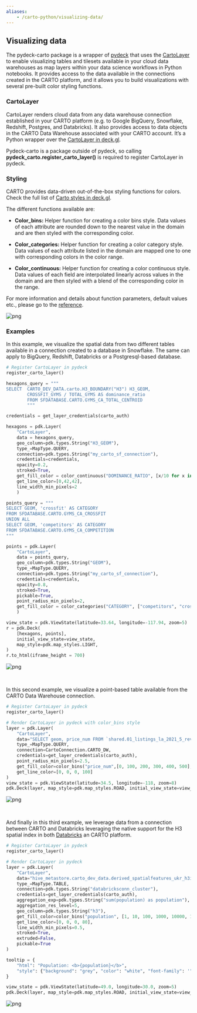 ```yaml
---
aliases:
    - /carto-python/visualizing-data/
---
```


## Visualizing data

The pydeck-carto package is a wrapper of [pydeck](https://deckgl.readthedocs.io/en/latest/#) that uses the [CartoLayer](https://deck.gl/docs/api-reference/carto/carto-layer) to enable visualizing tables and tilesets available in your cloud data warehouses as map layers within your data science workflows in Python notebooks. It provides access to the data available in the connections created in the CARTO platform, and it allows you to build visualizations with several pre-built color styling functions.


### CartoLayer 

CartoLayer renders cloud data from any data warehouse connection established in your CARTO platform (e.g. to Google BigQuery, Snowflake, Redshift, Postgres, and Databricks). It also provides access to data objects in the CARTO Data Warehouse associated with your CARTO account. It’s a Python wrapper over the [CartoLayer in deck.gl](https://deck.gl/docs/api-reference/carto/carto-layer).

Pydeck-carto is a package outside of pydeck, so calling **pydeck_carto.register_carto_layer()** is required to register CartoLayer in pydeck. 


### Styling 

CARTO provides data-driven out-of-the-box styling functions for colors. Check the full list of [Carto styles in deck.gl](https://deck.gl/docs/api-reference/carto/styles).

The different functions available are:

- **Color_bins:** Helper function for creating a color bins style. Data values of each attribute are rounded down to the nearest value in the domain and are then styled with the corresponding color.

- **Color_categories:** Helper function for creating a color category style. Data values of each attribute listed in the domain are mapped one to one with corresponding colors in the color range.

- **Color_continuous:** Helper function for creating a color continuous style. Data values of each field are interpolated linearly across values in the domain and are then styled with a blend of the corresponding color in the range.


For more information and details about function parameters, default values etc., please go to the [reference](https://docs.carto.com/carto-python/reference/#stylescolor_bins).

![png](/img/carto-python/carto-dw-notebook/cartodw_map.png)


### Examples

In this example, we visualize the spatial data from two different tables available in a connection created to a database in Snowflake. The same can apply to BigQuery, Redshift, Databricks or a Postgresql-based database.

```python
# Register CartoLayer in pydeck
register_carto_layer()

hexagons_query = """
SELECT  CARTO_DEV_DATA.carto.H3_BOUNDARY("H3") H3_GEOM,
        CROSSFIT_GYMS / TOTAL_GYMS AS dominance_ratio
        FROM SFDATABASE.CARTO.GYMS_CA_TOTAL_CENTROID
        """

credentials = get_layer_credentials(carto_auth)

hexagons = pdk.Layer(
    "CartoLayer",
    data = hexagons_query,
    geo_column=pdk.types.String("H3_GEOM"),
    type_=MapType.QUERY,
    connection=pdk.types.String("my_carto_sf_connection"),
    credentials=credentials,
    opacity=0.2,
    stroked=True,
    get_fill_color = color_continuous("DOMINANCE_RATIO", [x/10 for x in range(10)], colors = "Tropic"),
    get_line_color=[0,42,42],
    line_width_min_pixels=2
    )

points_query = """
SELECT GEOM, 'crossfit' AS CATEGORY
FROM SFDATABASE.CARTO.GYMS_CA_CROSSFIT
UNION ALL
SELECT GEOM, 'competitors' AS CATEGORY
FROM SFDATABASE.CARTO.GYMS_CA_COMPETITION
"""

points = pdk.Layer(
    "CartoLayer",
    data = points_query,
    geo_column=pdk.types.String("GEOM"),
    type_=MapType.QUERY,
    connection=pdk.types.String("my_carto_sf_connection"),
    credentials=credentials,
    opacity=0.8,
    stroked=True,
    pickable=True,
    point_radius_min_pixels=2,
    get_fill_color = color_categories("CATEGORY", ["competitors", "crossfit"], colors = "Tropic")
    )

view_state = pdk.ViewState(latitude=33.64, longitude=-117.94, zoom=5)
r = pdk.Deck(
    [hexagons, points],
    initial_view_state=view_state,
    map_style=pdk.map_styles.LIGHT,
)
r.to_html(iframe_height = 700)
```

![png](/img/carto-python/styling-screenshot.png)


</br>

 In this second example, we visualize a point-based table available from the CARTO Data Warehouse connection.  

```python
# Register CartoLayer in pydeck
register_carto_layer()

# Render CartoLayer in pydeck with color_bins style
layer = pdk.Layer(
    "CartoLayer",
    data="SELECT geom, price_num FROM `shared.01_listings_la_2021_5_reviews`",
    type_=MapType.QUERY,
    connection=CartoConnection.CARTO_DW, 
    credentials=get_layer_credentials(carto_auth),
    point_radius_min_pixels=2.5,
    get_fill_color=color_bins("price_num",[0, 100, 200, 300, 400, 500], "PinkYl"),
    get_line_color=[0, 0, 0, 100]
)
view_state = pdk.ViewState(latitude=34.5, longitude=-118, zoom=8)
pdk.Deck(layer, map_style=pdk.map_styles.ROAD, initial_view_state=view_state)
```

![png](/img/carto-python/points_map_cartodw.png)


</br>

And finally in this third example, we leverage data from a connection between CARTO and Databricks leveraging the native support for the H3 spatial index in both [Databricks](https://docs.databricks.com/spark/latest/spark-sql/language-manual/sql-ref-functions-builtin.html#h3-geospatial-functions) an CARTO platform.

```python
# Register CartoLayer in pydeck
register_carto_layer()

# Render CartoLayer in pydeck
layer = pdk.Layer(
    "CartoLayer",
    data="hive_metastore.carto_dev_data.derived_spatialfeatures_ukr_h3int_res10_v1_yearly_v2_interpolated",
    type_=MapType.TABLE,
    connection=pdk.types.String("databricksconn_cluster"),
    credentials=get_layer_credentials(carto_auth),
    aggregation_exp=pdk.types.String("sum(population) as population"),
    aggregation_res_level=5,
    geo_column=pdk.types.String("h3"),
    get_fill_color=color_bins("population", [1, 10, 100, 1000, 10000, 100000], "SunsetDark"),
    get_line_color=[0, 0, 0, 80],
    line_width_min_pixels=0.5,
    stroked=True,
    extruded=False,
    pickable=True
)

tooltip = {
    "html": "Population: <b>{population}</b>",
    "style": {"background": "grey", "color": "white", "font-family": '"Helvetica Neue", Arial', "z-index": "10000"},
}

view_state = pdk.ViewState(latitude=49.0, longitude=30.0, zoom=5)
pdk.Deck(layer, map_style=pdk.map_styles.ROAD, initial_view_state=view_state)
```

![png](/img/carto-python/databricks-notebook/databricks_mapV3.png)